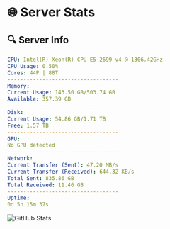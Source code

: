 # 🌐 Server Stats
## 🔍 Server Info
```yaml
CPU: Intel(R) Xeon(R) CPU E5-2699 v4 @ 1306.42GHz
CPU Usage: 0.50%
Cores: 44P | 88T
-----------------------------------
Memory:
Current Usage: 143.50 GB/503.74 GB
Available: 357.39 GB
-----------------------------------
Disk:
Current Usage: 54.86 GB/1.71 TB
Free: 1.57 TB
-----------------------------------
GPU:
No GPU detected
-----------------------------------
Network:
Current Transfer (Sent): 47.20 MB/s
Current Transfer (Received): 644.32 KB/s
Total Sent: 835.86 GB
Total Received: 11.46 GB
-----------------------------------
Uptime:
0d 5h 15m 37s
```
![GitHub Stats](https://img.shields.io/badge/Updated-2025-03-08_02:38:26-blue)